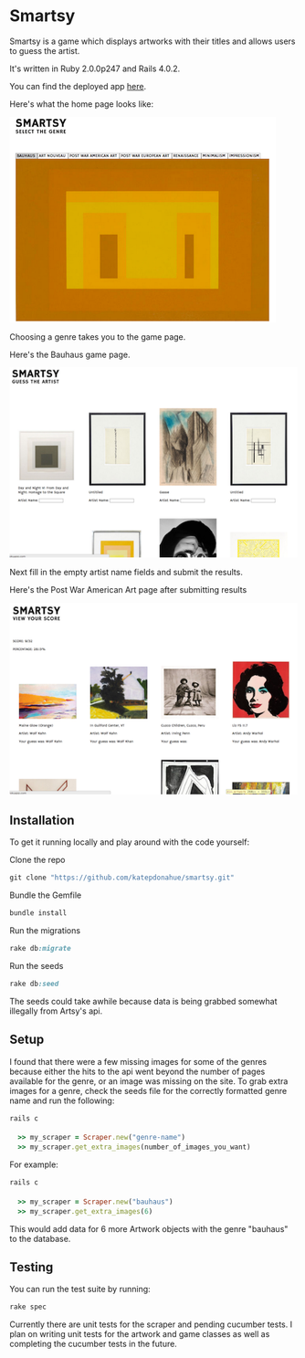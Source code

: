 # Smartsy

Smartsy is a game which displays artworks with their titles and allows users to guess the artist. 

It's written in Ruby 2.0.0p247 and Rails 4.0.2.

You can find the deployed app <a href="http://smartsy.herokuapp.com/" target="_blank">here</a>.

Here's what the home page looks like:

![Smartsy](/public/smartsy_home.png)

Choosing a genre takes you to the game page.

Here's the Bauhaus game page. 

![Smartsy](/public/smartsy_play.png)

Next fill in the empty artist name fields and submit the results.

Here's the Post War American Art page after submitting results

![Smartsy](/public/smartsy_results.png)




## Installation

To get it running locally and play around with the code yourself:

Clone the repo

```ruby
git clone "https://github.com/katepdonahue/smartsy.git"
```

Bundle the Gemfile

```ruby
bundle install
```

Run the migrations

```ruby
rake db:migrate
```

Run the seeds
```ruby
rake db:seed
```

The seeds could take awhile because data is being grabbed somewhat illegally from Artsy's api.

## Setup

I found that there were a few missing images for some of the genres because either the hits to the api went beyond the number of pages available for the genre, or an image was missing on the site. To grab extra images for a genre, check the seeds file for the correctly formatted genre name and run the following:

```ruby
rails c

  >> my_scraper = Scraper.new("genre-name")
  >> my_scraper.get_extra_images(number_of_images_you_want)

```

For example:

```ruby
rails c

  >> my_scraper = Scraper.new("bauhaus")
  >> my_scraper.get_extra_images(6)

```
This would add data for 6 more Artwork objects with the genre "bauhaus" to the database.



## Testing

You can run the test suite by running:

```ruby
rake spec
```

Currently there are unit tests for the scraper and pending cucumber tests. I plan on writing unit tests for the artwork and game classes as well as completing the cucumber tests in the future.